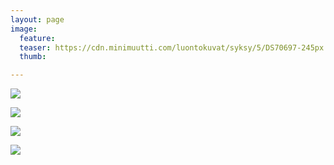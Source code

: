 ```yaml
---
layout: page
image:
  feature:
  teaser: https://cdn.minimuutti.com/luontokuvat/syksy/5/DS70697-245px.jpg
  thumb:

---
```

![](https://cdn.minimuutti.com/luontokuvat/syksy/5/DS70693-800px.jpg)

![](https://cdn.minimuutti.com/luontokuvat/syksy/5/DS70694-800px.jpg)

![](https://cdn.minimuutti.com/luontokuvat/syksy/5/DS70695-800px.jpg)

![](https://cdn.minimuutti.com/luontokuvat/syksy/5/DS70697-800px.jpg)
